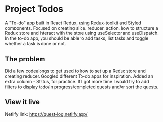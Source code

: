 # Project Todos

A "To-do" app built in React Redux, using Redux-toolkit and Styled components.
Focused on creating slice, reducer, action, how to structure a Redux store and interact with the store using useSelector and useDispatch.
In the to-do app, you should be able to add tasks, list tasks and toggle whether a task is done or not.

## The problem

Did a few codealongs to get used to how to set up a Redux store and creating reducer. Googled different To-do apps for inspiration. Added an extra column - Status, for practice.
If I got more time I would try to add filters to display todo/in progress/completed quests and/or sort the quests.

## View it live

Netlify link: https://quest-log.netlify.app/
